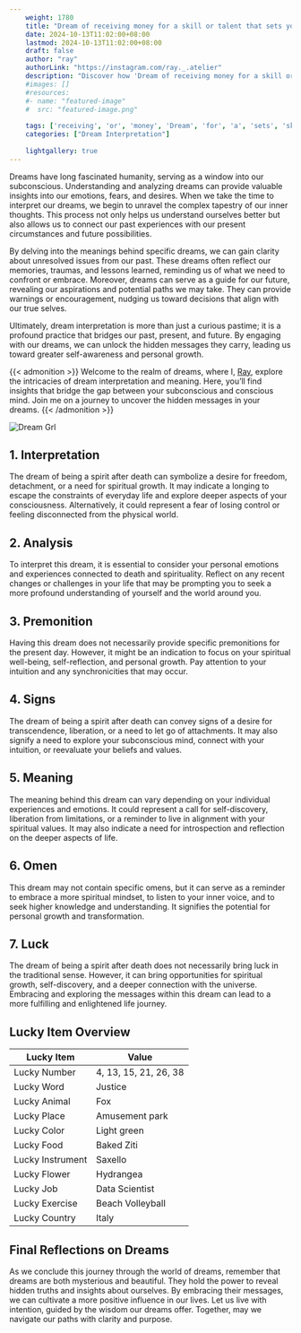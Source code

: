 ```yaml
---
    weight: 1780
    title: "Dream of receiving money for a skill or talent that sets you apart."  # Assuming 'title' column exists
    date: 2024-10-13T11:02:00+08:00
    lastmod: 2024-10-13T11:02:00+08:00
    draft: false
    author: "ray"
    authorLink: "https://instagram.com/ray._.atelier"
    description: "Discover how 'Dream of receiving money for a skill or talent that sets you apart.' can interpret your future and uncover its significant meanings in your life."
    #images: []
    #resources:
    #- name: "featured-image"
    #  src: "featured-image.png"
    
    tags: ['receiving', 'or', 'money', 'Dream', 'for', 'a', 'sets', 'skill', 'apart.', 'talent', 'of', 'that', 'you']
    categories: ["Dream Interpretation"]
    
    lightgallery: true
---
```

    
Dreams have long fascinated humanity, serving as a window into our subconscious. Understanding and analyzing dreams can provide valuable insights into our emotions, fears, and desires. When we take the time to interpret our dreams, we begin to unravel the complex tapestry of our inner thoughts. This process not only helps us understand ourselves better but also allows us to connect our past experiences with our present circumstances and future possibilities.

By delving into the meanings behind specific dreams, we can gain clarity about unresolved issues from our past. These dreams often reflect our memories, traumas, and lessons learned, reminding us of what we need to confront or embrace. Moreover, dreams can serve as a guide for our future, revealing our aspirations and potential paths we may take. They can provide warnings or encouragement, nudging us toward decisions that align with our true selves.

Ultimately, dream interpretation is more than just a curious pastime; it is a profound practice that bridges our past, present, and future. By engaging with our dreams, we can unlock the hidden messages they carry, leading us toward greater self-awareness and personal growth.

{{< admonition >}}
Welcome to the realm of dreams, where I, [Ray](https://instagram.com/ray._.atelier), explore the intricacies of dream interpretation and meaning. Here, you’ll find insights that bridge the gap between your subconscious and conscious mind. Join me on a journey to uncover the hidden messages in your dreams.
{{< /admonition >}}

![Dream Grl](https://cdn.pixabay.com/photo/2017/11/02/03/35/gothic-2910057_1280.jpg "Dream Grl")

## 1. Interpretation
 The dream of being a spirit after death can symbolize a desire for freedom, detachment, or a need for spiritual growth. It may indicate a longing to escape the constraints of everyday life and explore deeper aspects of your consciousness. Alternatively, it could represent a fear of losing control or feeling disconnected from the physical world.

## 2. Analysis
 To interpret this dream, it is essential to consider your personal emotions and experiences connected to death and spirituality. Reflect on any recent changes or challenges in your life that may be prompting you to seek a more profound understanding of yourself and the world around you.

## 3. Premonition
 Having this dream does not necessarily provide specific premonitions for the present day. However, it might be an indication to focus on your spiritual well-being, self-reflection, and personal growth. Pay attention to your intuition and any synchronicities that may occur.

## 4. Signs
 The dream of being a spirit after death can convey signs of a desire for transcendence, liberation, or a need to let go of attachments. It may also signify a need to explore your subconscious mind, connect with your intuition, or reevaluate your beliefs and values.

## 5. Meaning
 The meaning behind this dream can vary depending on your individual experiences and emotions. It could represent a call for self-discovery, liberation from limitations, or a reminder to live in alignment with your spiritual values. It may also indicate a need for introspection and reflection on the deeper aspects of life.

## 6. Omen
 This dream may not contain specific omens, but it can serve as a reminder to embrace a more spiritual mindset, to listen to your inner voice, and to seek higher knowledge and understanding. It signifies the potential for personal growth and transformation.

## 7. Luck
 The dream of being a spirit after death does not necessarily bring luck in the traditional sense. However, it can bring opportunities for spiritual growth, self-discovery, and a deeper connection with the universe. Embracing and exploring the messages within this dream can lead to a more fulfilling and enlightened life journey.

## Lucky Item Overview
| Lucky Item          | Value              |
|---------------|--------------------|
| Lucky Number        | 4, 13, 15, 21, 26, 38  |
| Lucky Word          | Justice |
| Lucky Animal        | Fox |
| Lucky Place         | Amusement park     |
| Lucky Color         | Light green     |
| Lucky Food          | Baked Ziti      |
| Lucky Instrument    | Saxello |
| Lucky Flower        | Hydrangea    |
| Lucky Job           | Data Scientist       |
| Lucky Exercise      | Beach Volleyball  |
| Lucky Country       | Italy    |


##  Final Reflections on Dreams

As we conclude this journey through the world of dreams, remember that dreams are both mysterious and beautiful. They hold the power to reveal hidden truths and insights about ourselves. By embracing their messages, we can cultivate a more positive influence in our lives. Let us live with intention, guided by the wisdom our dreams offer. Together, may we navigate our paths with clarity and purpose.
